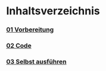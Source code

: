 # Inhaltsverzeichnis

### [01 Vorbereitung](/Cyrill/01_Vorbereitung/README.md/01_Vorbereitung)
### [02 Code](/Cyrill/02_Code/Code_mit_Kommentaren.sh)
### [03 Selbst ausführen](/Cyrill/03_Selbst_ausführen)